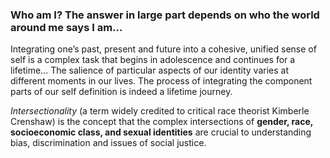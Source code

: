 ### Who am I? The answer in large part depends on who the world around me says I am…

Integrating one’s past, present and future into a cohesive, unified sense of self is a complex task that begins in adolescence and continues for a lifetime… The salience of particular aspects of our identity varies at different moments in our lives.  The process of integrating the component parts of our self definition is indeed a lifetime journey.

_Intersectionality_ (a term widely credited to critical race theorist Kimberle Crenshaw) is the concept that the complex intersections of __gender, race, socioeconomic class, and sexual identities__ are crucial to understanding bias, discrimination and issues of social justice.


